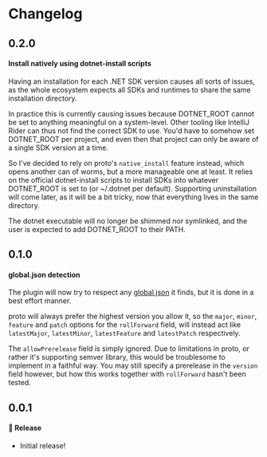 # Changelog

## 0.2.0

#### Install natively using dotnet-install scripts

Having an installation for each .NET SDK version causes all sorts of
issues, as the whole ecosystem expects all SDKs and runtimes to share
the same installation directory.

In practice this is currently causing issues because DOTNET_ROOT cannot
be set to anything meaningful on a system-level. Other tooling like
IntelliJ Rider can thus not find the correct SDK to use. You'd have to
somehow set DOTNET_ROOT per project, and even then that project can only
be aware of a single SDK version at a time.

So I've decided to rely on proto's `native_install` feature instead,
which opens another can of worms, but a more manageable one at least.
It relies on the official dotnet-install scripts to install SDKs into
whatever DOTNET_ROOT is set to (or ~/.dotnet per default).
Supporting uninstallation will come later, as it will be a bit tricky,
now that everything lives in the same directory.

The dotnet executable will no longer be shimmed nor symlinked, and the
user is expected to add DOTNET_ROOT to their PATH.

## 0.1.0

#### global.json detection

The plugin will now try to respect any [global.json](https://learn.microsoft.com/en-us/dotnet/core/tools/global-json) it finds,
but it is done in a best effort manner.

proto will always prefer the highest version you allow it, so the `major`, `minor`, `feature` and `patch` options for the `rollForward` field, will instead act like `latestMajor`, `latestMinor`, `latestFeature` and `latestPatch` respectively.

The `allowPrerelease` field is simply ignored. Due to limitations in proto, or rather it's supporting semver library, this would be troublesome to implement in a faithful way. You may still specify a prerelease in the `version` field however, but how this works together with `rollForward` hasn't been tested.

## 0.0.1

#### 🎉 Release

- Initial release!
